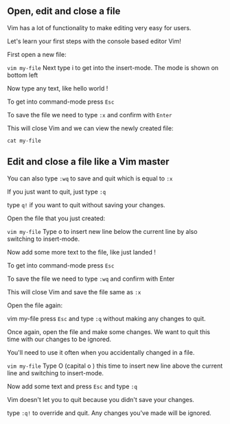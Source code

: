 ## Open, edit and close a file
Vim has a lot of functionality to make editing very easy for users.

Let's learn your first steps with the console based editor Vim!

 

First open a new file:

`vim my-file`
Next type i to get into the insert-mode. The mode is shown on bottom left

Now type any text, like hello world !

To get into command-mode press `Esc`

To save the file we need to type `:x` and confirm with `Enter`

This will close Vim and we can view the newly created file:

`cat my-file`

## Edit and close a file like a Vim master
You can also type `:wq` to save and quit which is equal to `:x`

If you just want to quit, just type `:q`

type `q!` if you want to quit without saving your changes.

 

Open the file that you just created:

`vim my-file`
Type o to insert new line below the current line by also switching to insert-mode.

Now add some more text to the file, like just landed !

To get into command-mode press `Esc`

To save the file we need to type `:wq` and confirm with Enter

This will close Vim and save the file same as `:x`

 

Open the file again:

vim my-file
press `Esc` and type `:q` without making any changes to quit.

Once again, open the file and make some changes. We want to quit this time with our changes to be ignored.

You'll need to use it often when you accidentally changed in a file.

`vim my-file`
Type O (capital o ) this time to insert new line above the current line and switching to insert-mode.

Now add some text and press `Esc` and type `:q`

Vim doesn't let you to quit because you didn't save your changes.

type `:q!` to override and quit. Any changes you've made will be ignored.